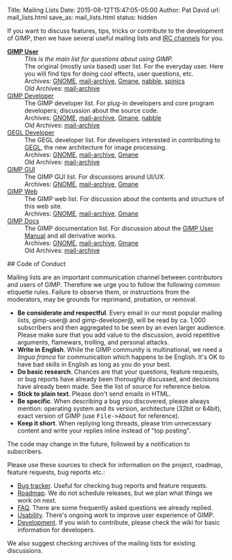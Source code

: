 Title: Mailing Lists
Date: 2015-08-12T15:47:05-05:00
Author: Pat David
url: mail_lists.html
save_as: mail_lists.html
status: hidden


If you want to discuss features, tips, tricks or contribute to the development of GIMP, then we have several useful mailing lists and [IRC channels](/irc.html) for you.

<dl>
  <dt><a href="https://mail.gnome.org/mailman/listinfo/gimp-user-list"><strong>GIMP User</strong></a></dt>
  <dd><span style='font-weight: 400; font-style: italic;'>This is the main list for questions about using GIMP.</span><br>
  The original (mostly unix based) user list. For the everyday user.
  Here you will find tips for doing cool effects, user questions, etc.<br>
  Archives:
  <a href="https://mail.gnome.org/archives/gimp-user-list/">GNOME</a>,
  <a href="http://www.mail-archive.com/gimp-user-list%40gnome.org/">mail-archive</a>,  
  <a href="http://news.gmane.org/gmane.comp.video.gimp.user/">Gmane</a>,
  <a href="http://gimp.1065349.n5.nabble.com/Users-f3.html">nabble</a>,
  <a href="http://www.spinics.net/lists/gimp/">spinics</a><br>
  Old Archives: 
  <a href="http://www.mail-archive.com/gimp-user%40lists.xcf.berkeley.edu/">mail-archive</a>  
  </dd>

  <dt><a href="https://mail.gnome.org/mailman/listinfo/gimp-developer-list">GIMP Developer</a></dt>
  <dd>The GIMP developer list. For plug-in developers and core program
  developers; discussion about the source code.<br>
  Archives:
  <a href="https://mail.gnome.org/archives/gimp-developer-list/">GNOME</a>,
  <a href="http://www.mail-archive.com/gimp-developer-list%40gnome.org/">mail-archive</a>,
  <a href="http://news.gmane.org/gmane.comp.video.gimp.devel/">Gmane</a>,
  <a href="http://gimp.1065349.n5.nabble.com/Developers-f15145.html">nabble</a><br>
  Old Archives: 
  <a href="http://www.mail-archive.com/gimp-developer%40lists.xcf.berkeley.edu/">mail-archive</a>
  </dd>
  
  <dt><a href="https://mail.gnome.org/mailman/listinfo/gegl-developer-list">GEGL Developer</a></dt>
  <dd>The GEGL developer list. For developers interested in
  contributing to <a href="http://www.gegl.org/">GEGL</a>, the new
  architecture for image processing.<br>
  Archives:
  <a href="https://mail.gnome.org/archives/gegl-developer-list/">GNOME</a>,
  <a href="http://www.mail-archive.com/gegl-developer-list%40gnome.org/">mail-archive</a>,
  <a href="http://news.gmane.org/gmane.comp.video.gegl.devel/">Gmane</a><br>
  Old Archives: 
  <a href="http://www.mail-archive.com/gegl-developer%40lists.xcf.berkeley.edu/">mail-archive</a>
  </dd>

  <dt><a href="https://mail.gnome.org/mailman/listinfo/gimp-gui-list">GIMP GUI</a></dt>
  <dd>The GIMP GUI list. For discussions around UI/UX.<br>
  Archives:
  <a href="https://mail.gnome.org/archives/gimp-gui-list/">GNOME</a>,
  <a href="http://www.mail-archive.com/gimp-gui-list%40gnome.org/">mail-archive</a>,
  <a href="http://news.gmane.org/gmane.comp.video.gimp.gui/">Gmane</a><br>
  </dd>

  <dt><a href="https://mail.gnome.org/mailman/listinfo/gimp-web-list">GIMP Web</a></dt>
  <dd>The GIMP web list. For discussion about the contents and
  structure of this web site.<br>
  Archives:
  <a href="https://mail.gnome.org/archives/gimp-web-list/">GNOME</a>,
  <a href="http://www.mail-archive.com/gimp-web-list%40gnome.org/">mail-archive</a>,  
  <a href="http://news.gmane.org/gmane.comp.video.gimp.web/">Gmane</a><br>
  </dd>

  <dt><a href="https://mail.gnome.org/mailman/listinfo/gimp-docs-list">GIMP Docs</a></dt>
  <dd>The GIMP documentation list. For discussion about the
  <a href="http://docs.gimp.org">GIMP User Manual</a> and all derivative works.<br>
  Archives:
  <a href="https://mail.gnome.org/archives/gimp-docs-list/">GNOME</a>,
  <a href="http://www.mail-archive.com/gimp-docs-list%40gnome.org/">mail-archive</a>,
  <a href="http://news.gmane.org/gmane.comp.video.gimp.documentation/">Gmane</a><br>
  Old Archives: 
  <a href="http://www.mail-archive.com/gimp-docs%40lists.xcf.berkeley.edu/">mail-archive</a>
  </dd>

</dl>
## Code of Conduct

Mailing lists are an important communication channel between contributors and users of GIMP. Therefore we urge you to follow the following common etiquette rules. Failure to observe them, or instructions from the moderators, may be grounds for reprimand, probation, or removal.

*   **Be considerate and respectful**. Every email in our most popular mailing lists, gimp-user@ and gimp-developer@, will be read by ca. 1,000 subscribers and then aggregated to be seen by an even larger audience. Please make sure that you add value to the discussion, avoid repetitive arguments, flamewars, trolling, and personal attacks.
*   **Write in English**. While the GIMP community is multinational, we need a _lingua franca_ for communication which happens to be English. It's OK to have bad skills in English as long as you do your best.
*   **Do basic research**. Chances are that your questions, feature requests, or bug reports have already been thoroughly discussed, and decisions have already been made. See the list of source for reference below.
*   **Stick to plain text**. Please don't send emails in HTML.
*   **Be specific**. When describing a bug you discovered, please always mention: operating system and its version, architecture (32bit or 64bit), exact version of GIMP (use <tt>File->About</tt> for reference).
*   **Keep it short**. When replying long threads, please trim unnecessary content and write your replies inline instead of "top posting".

The code may change in the future, followed by a notification to subscribers.

Please use these sources to check for information on the project, roadmap, feature requests, bug reports etc.:

*   [Bug tracker](https://bugzilla.gnome.org/browse.cgi?product=GIMP). Useful for checking bug reports and feature requests.
*   [Roadmap](http://wiki.gimp.org/index.php/Roadmap). We do not schedule releases, but we plan what things we work on next.
*   [FAQ](//www.gimp.org/docs/userfaq.html). There are some frequently asked questions we already replied.
*   [Usability](http://gui.gimp.org). There's ongoing work to improve user experience of GIMP.
*   [Development](http://wiki.gimp.org/index.php/Main_Page). If you wish to contribute, please check the wiki for basic information for developers.

We also suggest checking archives of the mailing lists for existing discussions.
